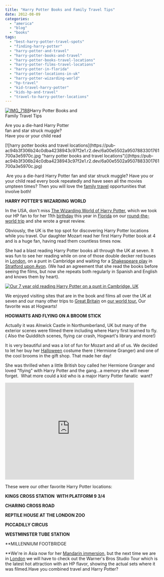 ```yaml
---
title: "Harry Potter Books and Family Travel Tips"
date: 2012-08-09
categories: 
  - "america"
  - "blog"
  - "books"
tags: 
  - "best-harry-potter-travel-spots"
  - "finding-harry-potter"
  - "harry-potter-and-travel"
  - "harry-potter-books-and-travel"
  - "harry-potter-books-travel-locations"
  - "harry-potter-films-travel-locations"
  - "harry-potter-in-florida"
  - "harry-potter-locations-in-uk"
  - "harry-potter-wizarding-world"
  - "hp-travel"
  - "kid-travel-harry-potter"
  - "kids-hp-and-travel"
  - "travel-to-harry-potter-locations"
---
```


[![IMG_7188](https://pub-ac94b3f306b24c0dba4238943c97f2e1.r2.dev/6a00e5502a95078833017743e6f666970d.jpg "IMG_7188")](https://pub-ac94b3f306b24c0dba4238943c97f2e1.r2.dev/6a00e5502a95078833017743e6f666970d.jpg)Harry Potter Books and  
Family Travel Tips

Are you a die-hard Harry Potter  
fan and star struck muggle?  
Have you or your child read

<!--more--> [![harry potter books and travel locations](https://pub-ac94b3f306b24c0dba4238943c97f2e1.r2.dev/6a00e5502a9507883301761700a3e5970c.jpg "harry potter books and travel locations")](https://pub-ac94b3f306b24c0dba4238943c97f2e1.r2.dev/6a00e5502a9507883301761700a3e5970c.jpg)

 Are you a die-hard Harry Potter fan and star struck muggle? Have you or your child read every book repeatedly and have seen all the movies umpteen times? Then you will love the [family travel](http://soultravelers3new.local/2009/04/how-to-travel-the-world-as-a-digital-nomad-family.html "family travel around the world how-to") opportunities that involve both!  
  
**HARRY POTTER'S WIZARDING WORLD**  
  
In the USA, don't miss [The Wizarding World of Harry Potter](http://soultravelers3new.local/2012/01/the-wizarding-world-of-harry-potter-kids-review.html "the wizarding world of harry potter"), which we took our HP fan to for her 11th [birthday](http://soultravelers3new.local/2011/10/celebrating-kids-birthdays-while-traveling.html "birthdays abroad with travel") this year in [Florida](http://soultravelers3new.local/2011/10/florida-road-trip-sun-fun-family-vacation.html "Florida roadtrip with kids") on our [round-the-world trip](http://soultravelers3new.local/2010/04/around-the-world-family-travel-soultravelers3-digital-nomad-global-international-family-travel.html "Around-the-world trip with family") and she wrote a great review.  
  
Obviously, the UK is the top spot for discovering Harry Potter locations while you travel. Our daughter Mozart read her first Harry Potter book at 4 and is a huge fan, having read them countless times now.  
  
She had a blast reading Harry Potter books all through the UK at seven. It was fun to see her reading while on one of those double decker red buses in [London](http://soultravelers3new.local/2012/04/camping-in-london-best-low-budget-travel.html "camping London"), on a punt in Cambridge and waiting for a [Shakespeare play](http://soultravelers3new.local/2009/07/family-travel-photoengland-globe-theatre-king-lear.html "Shakespeare at the Globe theatre London") in [Stratford upon Avon](http://soultravelers3new.local/2009/02/swimming-with-swans-stratforduponavon-england-uk.html "stratford upon Avon travel"). (We had an agreement that she read the books before seeing the films, but now she repeats both regularly in Spanish and English and knows them by heart).  
  
[![Our 7 year old reading Harry Potter on a punt in Cambridge, UK](https://pub-ac94b3f306b24c0dba4238943c97f2e1.r2.dev/6a00e5502a95078833017743fbe7e1970d.jpg "Our 7 year old reading Harry Potter on a punt in Cambridge, UK")](https://pub-ac94b3f306b24c0dba4238943c97f2e1.r2.dev/6a00e5502a95078833017743fbe7e1970d.jpg)  
  
  
We enjoyed visiting sites that are in the book and films all over the UK at seven and our many other trips to [Great Britain](http://soultravelers3new.local/2012/03/travel-kids-london-hamleys-toy-store.html "London with kids") on [our world tour.](http://soultravelers3new.local/2012/01/amazing-family-world-tour.html "Our world tour") Our favorite was at Hogwarts!  
  
**HOGWARTS AND FLYING ON A BROOM STICK**  
  
Actually it was Alnwick Castle in Northumberland, UK but many of the exterior scenes were filmed there including where Harry first learned to fly. ( Also the Quidditch scenes, flying car crash, Hogwart's library and more!)  
  
It is very beautiful and was a lot of fun for Mozart and all of us. We decided to let her buy her [Halloween](http://soultravelers3new.local/2009/10/best-halloween-europe-or-us-conde-nast-youtube-video-social-media-twitter-nyc-wendy-perrin.html "Halloween best") costume there ( Hermione Granger) and one of the cool brooms in the gift shop. That made her day!  
  
She was thrilled when a little British boy called her Hermione Granger and loved "flying" with Harry Potter and the gang...a memory she will never forget.  What more could a kid who is a major Harry Potter fanatic  want?  
  
  
  

<iframe src="http://www.youtube.com/embed/FSB7Gictlag?rel=0" width="420" frameborder="0" height="315"></iframe>

  
  
These were our other favorite Harry Potter locations:  
  
**KINGS CROSS STATION  WITH PLATFORM 9 3/4**  
  
**CHARING CROSS ROAD**  
  
**REPTILE HOUSE AT THE LONDON ZOO**  
  
**PICCADILLY CIRCUS**  
  
**WESTMINSTER TUBE STATION**  
  
**MILLENNIUM FOOTBRIDGE  
  
**We're in Asia now for her [Mandarin immersion,](http://soultravelers3new.local/2011/01/only-american-girl-in-an-all-mandarin-school-chinese-immersion-in-language-culture-through-school.html "Asia Mandarin immersion") but the next time we are in [London](http://soultravelers3new.local/2010/10/family-travel-london-free-museums-educational-family-adventures-for-homeschool.html "London") we will have to check out the Warner's Bros Studio Tour which is the latest hot attraction with an HP flavor, showing the actual sets where it was filmed.Have you combined travel and Harry Potter?
